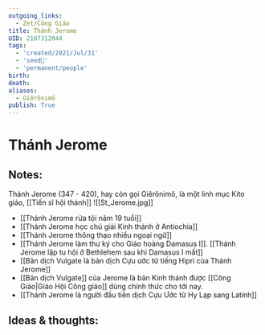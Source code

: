 ```yaml
---
outgoing_links:
  - Zet/Công Giáo
title: Thánh Jerome
UID: 2107312044
tags:
  - 'created/2021/Jul/31'
  - 'seed🥜'
  - 'permanent/people'
birth: 
death: 
aliases:
  - Giêrônimô
publish: True
---
```

# Thánh Jerome

## Notes:
Thánh Jerome (347 - 420), hay còn gọi Giêrônimô, là một linh mục Kito giáo, [[Tiến sĩ hội thánh]]
![[St_Jerome.jpg]]

- [[Thánh Jerome rửa tội năm 19 tuổi]]
- [[Thánh Jerome học chú giải Kinh thánh ở Antiochia]]
- [[Thánh Jerome thông thạo nhiều ngoại ngữ]]
- [[Thánh Jerome làm thư ký cho Giáo hoàng Damasus I]]. [[Thánh Jerome lập tu hội ở Bethlehem sau khi Damasus I mất]]
- [[Bản dịch Vulgate là bản dịch Cựu ước từ tiếng Hipri của Thánh Jerome]]
- [[Bản dịch Vulgate]] của Jerome là bản Kinh thánh được [[Công Giáo|Giáo Hội Công giáo]] dùng chính thức cho tới nay.
- [[Thánh Jerome là người đầu tiên dịch Cựu Ước từ Hy Lạp sang Latinh]]

## Ideas & thoughts:
